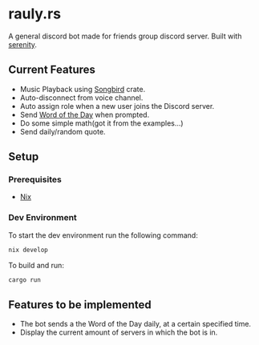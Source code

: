 # rauly.rs

A general discord bot made for friends group discord server. Built with [serenity](https://github.com/serenity-rs/serenity).

## Current Features

- Music Playback using [Songbird](https://github.com/serenity-rs/songbird) crate.
- Auto-disconnect from voice channel.
- Auto assign role when a new user joins the Discord server.
- Send [Word of the Day](https://developer.wordnik.com/) when prompted.
- Do some simple math(got it from the examples...)
- Send daily/random quote.

## Setup

### Prerequisites

- [Nix](https://nixos.org/download)

### Dev Environment

To start the dev environment run the following command:
```bash
nix develop
```
To build and run:
```bash
cargo run
```

## Features to be implemented

- The bot sends a the Word of the Day daily, at a certain specified time.
- Display the current amount of servers in which the bot is in.
